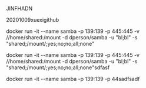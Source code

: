 


JINFHADN  

20201009xuexigithub

docker run -it --name samba -p 139:139 -p 445:445 -v //home/shared:/mount -d dperson/samba -u "bl;bl" -s "shared;/mount/;yes;no;no;all;none"


docker run -it --name samba -p 139:139 -p 445:445 -v //home/shared:/mount -d dperson/samba -u "bl;bl" -s "shared;/mount/;yes;no;no;all;none"sdfasf


docker run -it --name samba -p 139:139 -p 44sadfsadf

